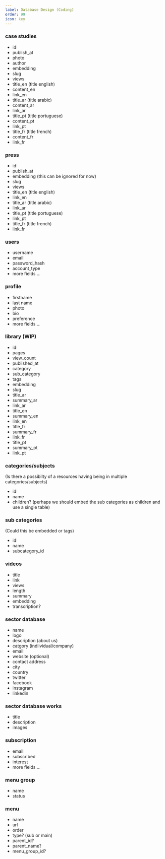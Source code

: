 ```yaml
---
label: Database Design (Coding)
order: 99
icon: key
---
```


### case studies

- id
- publish_at
- photo
- author
- embedding
- slug
- views
- title_en (title english)
- content_en
- link_en
- title_ar  (title arabic)
- content_ar
- link_ar
- title_pt (title portuguese)
- content_pt
- link_pt
- title_fr (title french)
- content_fr
- link_fr



### press

- id
- publish_at
- embedding (this can be ignored for now)
- slug
- views
- title_en (title english)
- link_en
- title_ar  (title arabic)
- link_ar
- title_pt (title portuguese)
- link_pt
- title_fr (title french)
- link_fr

### users

- username
- email
- password_hash
- account_type
- more fields ...

###  profile

- firstname
- last name
- photo
- bio
- preference
- more fields ...


### library (WIP)

- id
- pages
- view_count
- published_at
- category
- sub_category
- tags
- embedding
- slug
- title_ar
- summary_ar
- link_ar
- title_en
- summary_en
- link_en
- title_fr
- summary_fr
- link_fr
- title_pt
- summary_pt
- link_pt


### categories/subjects
(Is there a possibilty of a resources having being in multiple categories/subjects)

- id
- name
- children? (perhaps we should embed the sub categories as children and use a single table)


### sub categories 
(Could this be embedded or tags)

- id
- name
- subcategory_id


###  videos

- title
- link
- views
- length
- summary
- embedding
- transcription?


###  sector database

- name
- logo
- description (about us)
- catgory (indiividual/company)
- email
- website (optional)
- contact address
- city
- country
- twitter
- facebook
- instagram
- linkedin

###  sector database works

- title
- description
- images

###  subscription

- email
- subscribed
- interest
- more fields ...

### menu group

- name
- status

### menu

- name
- url
- order
- type? (sub or main)
- parent_id?
- parent_name?
- menu_group_id?
